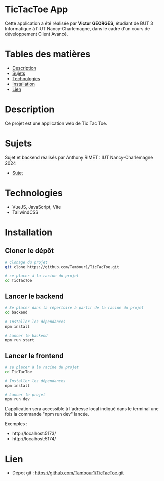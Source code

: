 # TicTacToe App
Cette application a été réalisée par **Victor GEORGES**, étudiant de BUT 3 Informatique à l'IUT Nancy-Charlemagne, dans le cadre d'un cours de développement Client Avancé.

# Tables des matières
- [Description](#description)
- [Sujets](#sujets)
- [Technologies](#technologies)
- [Installation](#installation)
- [Lien](#lien)

# Description
Ce projet est une application web de Tic Tac Toe.

# Sujets
Sujet et backend réalisés par Anthony RIMET : IUT Nancy-Charlemagne 2024
- [Sujet](./docs/sujet.pdf)

# Technologies
- VueJS, JavaScript, Vite
- TailwindCSS

# Installation
## Cloner le dépôt
```bash
# clonage du projet
git clone https://github.com/Tambour1/TicTacToe.git

# se placer à la racine du projet
cd TicTacToe
```
## Lancer le backend
```bash
# Se placer dans la répertoire à partir de la racine du projet
cd backend

# Installer les dépendances
npm install

# Lancer le backend
npm run start
```
## Lancer le frontend
```bash
# se placer à la racine du projet
cd TicTacToe

# Installer les dépendances
npm install

# Lancer le projet
npm run dev
```
L'application sera accessible à l'adresse local indiqué dans le terminal une fois la commande "npm run dev" lancée.

Exemples : 
- http://localhost:5173/
- http://localhost:5174/

# Lien
- Dépot git : https://github.com/Tambour1/TicTacToe.git

